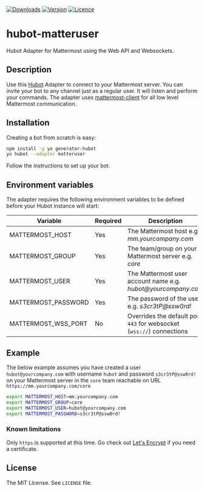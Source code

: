 [![Downloads](https://img.shields.io/npm/dm/hubot-matteruser.svg)](https://www.npmjs.com/package/hubot-matteruser)
[![Version](https://img.shields.io/npm/v/hubot-matteruser.svg)](https://github.com/loafoe/hubot-matteruser/releases)
[![Licence](https://img.shields.io/npm/l/express.svg)](https://github.com/loafoe/hubot-matteruser/blob/master/LICENSE)

# hubot-matteruser

Hubot Adapter for Mattermost using the Web API and Websockets.

## Description

Use this [Hubot](https://github.com/github/hubot) Adapter to connect to your Mattermost server. You can invite your bot to any channel just as a regular user. It will listen and perform your commands. The adapter uses [mattermost-client](https://github.com/loafoe/mattermost-client) for all low level Mattermost communication.


## Installation

Creating a bot from scratch is easy:

  ```sh
npm install -g yo generator-hubot
yo hubot --adapter matteruser
  ```
Follow the instructions to set up your bot. 

## Environment variables

The adapter requires the following environment variables to be defined before your Hubot instance will start:

| Variable | Required | Description |
|----------|----------|-------------|
| MATTERMOST\_HOST | Yes | The Mattermost host e.g. _mm.yourcompany.com_ |
| MATTERMOST\_GROUP | Yes | The team/group on your Mattermost server e.g. _core_ |
| MATTERMOST\_USER | Yes | The Mattermost user account name e.g. _hubot@yourcompany.com_ |
| MATTERMOST\_PASSWORD | Yes | The password of the user e.g. _s3cr3tP@ssw0rd!_ |
| MATTERMOST\_WSS_PORT | No | Overrides the default port `443` for  websocket (`wss://`) connections |

## Example

The below example assumes you have created a user `hubot@yourcompany.com` with username `hubot` and password `s3cr3tP@ssw0rd!` on your Mattermost server in the `core` team reachable on URL `https://mm.yourcompany.com/core`

  ```sh
export MATTERMOST_HOST=mm.yourcompany.com 
export MATTERMOST_GROUP=core
export MATTERMOST_USER=hubot@yourcompany.com
export MATTERMOST_PASSWORD=s3cr3tP@ssw0rd!
  ```

### Known limitations

Only `https` is supported at this time. Go check out [Let's Encrypt](https://letsencrypt.org) if you need a certificate.

## License

The MIT License. See `LICENSE` file.

